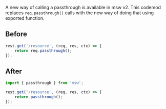 A new way of calling a passthrough is available in msw v2. This codemod replaces `req.passthrough()` calls with the new way of doing that using exported function.

## Before

```ts
rest.get('/resource', (req, res, ctx) => {
	return req.passthrough();
});
```

## After

```ts
import { passthrough } from 'msw';

rest.get('/resource', (req, res, ctx) => {
	return passthrough();
});
```
